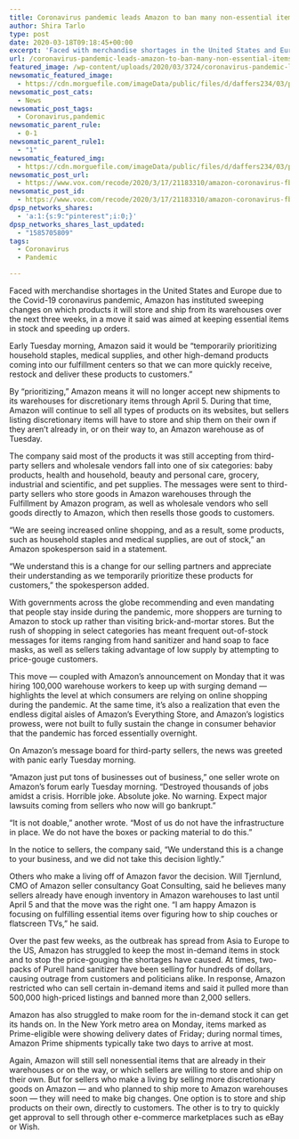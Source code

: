 ```yaml
---
title: Coronavirus pandemic leads Amazon to ban many non-essential items
author: Shira Tarlo
type: post
date: 2020-03-18T09:18:45+00:00
excerpt: 'Faced with merchandise shortages in the United States and Europe due to the Covid-19 coronavirus pandemic, Amazon has instituted sweeping changes on which products it will store and ship from its warehouses over the next three weeks, in a move it said was aimed at keeping essential items in stock and speeding up orders. Early&hellip;'
url: /coronavirus-pandemic-leads-amazon-to-ban-many-non-essential-items/
featured_image: /wp-content/uploads/2020/03/3724/coronavirus-pandemic-leads-amazon-to-ban-many-non-essential-items.jpg
newsomatic_featured_image:
  - https://cdn.morguefile.com/imageData/public/files/d/daffers234/03/p/67c31beedfa941331a06777bdcbd44a6.jpg
newsomatic_post_cats:
  - News
newsomatic_post_tags:
  - Coronavirus,pandemic
newsomatic_parent_rule:
  - 0-1
newsomatic_parent_rule1:
  - "1"
newsomatic_featured_img:
  - https://cdn.morguefile.com/imageData/public/files/d/daffers234/03/p/67c31beedfa941331a06777bdcbd44a6.jpg
newsomatic_post_url:
  - https://www.vox.com/recode/2020/3/17/21183310/amazon-coronavirus-fba-inventory-seller-vendor-restrictions
newsomatic_post_id:
  - https://www.vox.com/recode/2020/3/17/21183310/amazon-coronavirus-fba-inventory-seller-vendor-restrictions
dpsp_networks_shares:
  - 'a:1:{s:9:"pinterest";i:0;}'
dpsp_networks_shares_last_updated:
  - "1585705809"
tags:
  - Coronavirus
  - Pandemic

---
```

<div class="c-entry-content">
  <p id="4oZLkD">
    Faced with merchandise shortages in the United States and Europe due to the Covid-19 coronavirus pandemic, Amazon has instituted sweeping changes on which products it will store and ship from its warehouses over the next three weeks, in a move it said was aimed at keeping essential items in stock and speeding up orders.
  </p>
  
  <p id="bsLiIO">
    Early Tuesday morning, Amazon said it would be “temporarily prioritizing household staples, medical supplies, and other high-demand products coming into our fulfillment centers so that we can more quickly receive, restock and deliver these products to customers.”
  </p>
  
  <p id="D37MLh">
    By “prioritizing,” Amazon means it will no longer accept new shipments to its warehouses for discretionary items through April 5. During that time, Amazon will continue to sell all types of products on its websites, but sellers listing discretionary items will have to store and ship them on their own if they aren’t already in, or on their way to, an Amazon warehouse as of Tuesday.
  </p>
  
  <p id="ix9Sqv">
    The company said most of the products it was still accepting from third-party sellers and wholesale vendors fall into one of six categories: baby products, health and household, beauty and personal care, grocery, industrial and scientific, and pet supplies. The messages were sent to third-party sellers who store goods in Amazon warehouses through the Fulfillment by Amazon program, as well as wholesale vendors who sell goods directly to Amazon, which then resells those goods to customers.
  </p>
  
  <p id="jYlosf">
    “We are seeing increased online shopping, and as a result, some products, such as household staples and medical supplies, are out of stock,” an Amazon spokesperson said in a statement.
  </p>
  
  <p id="I484JQ">
    “We understand this is a change for our selling partners and appreciate their understanding as we temporarily prioritize these products for customers,” the spokesperson added.
  </p>
  
  <p id="cTDiLk">
    With governments across the globe recommending and even mandating that people stay inside during the pandemic, more shoppers are turning to Amazon to stock up rather than visiting brick-and-mortar stores. But the rush of shopping in select categories has meant frequent out-of-stock messages for items ranging from hand sanitizer and hand soap to face masks, as well as sellers taking advantage of low supply by attempting to price-gouge customers.
  </p>
  
  <p id="MGLLDJ">
    This move — coupled with Amazon’s announcement on Monday that it was hiring 100,000 warehouse workers to keep up with surging demand — highlights the level at which consumers are relying on online shopping during the pandemic. At the same time, it’s also a realization that even the endless digital aisles of Amazon’s Everything Store, and Amazon’s logistics prowess, were not built to fully sustain the change in consumer behavior that the pandemic has forced essentially overnight.
  </p>
  
  <p id="lJkxBF">
    On Amazon’s message board for third-party sellers, the news was greeted with panic early Tuesday morning.
  </p>
  
  <p id="B9ZhNS">
    “Amazon just put tons of businesses out of business,” one seller wrote on Amazon’s forum early Tuesday morning. “Destroyed thousands of jobs amidst a crisis. Horrible joke. Absolute joke. No warning. Expect major lawsuits coming from sellers who now will go bankrupt.”
  </p>
  
  <p id="II7OVX">
    “It is not doable,” another wrote. “Most of us do not have the infrastructure in place. We do not have the boxes or packing material to do this.”
  </p>
  
  <p id="SLQO70">
    In the notice to sellers, the company said, “We understand this is a change to your business, and we did not take this decision lightly.”
  </p>
  
  <p id="Ie85QZ">
    Others who make a living off of Amazon favor the decision. Will Tjernlund, CMO of Amazon seller consultancy Goat Consulting, said he believes many sellers already have enough inventory in Amazon warehouses to last until April 5 and that the move was the right one. “I am happy Amazon is focusing on fulfilling essential items over figuring how to ship couches or flatscreen TVs,” he said.
  </p>
  
  <p id="Czjpiy">
    Over the past few weeks, as the outbreak has spread from Asia to Europe to the US, Amazon has struggled to keep the most in-demand items in stock and to stop the price-gouging the shortages have caused. At times, two-packs of Purell hand sanitizer have been selling for hundreds of dollars, causing outrage from customers and politicians alike. In response, Amazon restricted who can sell certain in-demand items and said it pulled more than 500,000 high-priced listings and banned more than 2,000 sellers.
  </p>
  
  <p id="dCzOnF">
    Amazon has also struggled to make room for the in-demand stock it can get its hands on. In the New York metro area on Monday, items marked as Prime-eligible were showing delivery dates of Friday; during normal times, Amazon Prime shipments typically take two days to arrive at most.
  </p>
  
  <p id="PicwWk">
    Again, Amazon will still sell nonessential items that are already in their warehouses or on the way, or which sellers are willing to store and ship on their own. But for sellers who make a living by selling more discretionary goods on Amazon — and who planned to ship more to Amazon warehouses soon — they will need to make big changes. One option is to store and ship products on their own, directly to customers. The other is to try to quickly get approval to sell through other e-commerce marketplaces such as eBay or Wish.
  </p></p>
</div>